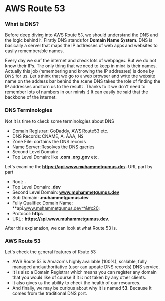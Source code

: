 # AWS Route 53

### What is DNS?

Before deep diving into AWS Route 53, we should understand the DNS and the logic behind it. Firstly DNS stands for **Domain Name System**. DNS is basically a server that maps the IP addresses of web apps and websites to easily rememberable names.

Every day we surf the internet and check lots of webpages. But we do not know their IPs. The only thing that we need to keep in mind is their names. Actually this job (remembering and knowing the IP addresses) is done by DNS for us.  Let's think that we go to a web browser and write the website name on the address bar behind the scene DNS takes the role of finding the IP addresses and turn us to the results. Thanks to it we don't need to remember lots of numbers in our minds :) It can easily be said that the backbone of the internet.

### DNS Terminologies

Not it is time to check some terminologies about DNS

* Domain Registrar: GoDaddy, AWS Route53 etc.
* DNS Records: CNAME, A, AAA, NS
* Zone File: contains the DNS records
* Name Server: Resolves the DNS queries
* Second Level Domain:
* Top Level Domain: like **.com .org .gov** etc. &#x20;

Let's examine the **https://api.www.muhammetgumus.dev.** URL part by part&#x20;

* Root: **.**
* Top Level Domain: **.dev**
* Second Level Domain: **www.muhammetgumus.dev**
* Sub Domain: **.muhammetgumus.dev**
* Fully Qualified Domain Name: **api.www.muhammetgumus.dev**&#x20;
* Protocol: **https**
* URL : **https://api.www.muhammetgumus.dev.**

After this explanation, we can look at what Route 53 is.

### AWS Route 53

Let's check the general features of Route 53

* AWS Route 53 is Amazon's highly available (100%), scalable, fully managed and authoritative (user can update DNS records) DNS service.
* It is also a Domain Registrar which means you can register any domain that you would like of course if it is not taken by any other clients.
* It also gives us the ability to check the health of our resources.&#x20;
* And finally, we may be curious about why it is named **53**. Because It comes from the traditional DNS port.
